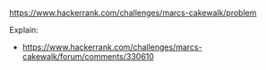 https://www.hackerrank.com/challenges/marcs-cakewalk/problem

Explain:

- https://www.hackerrank.com/challenges/marcs-cakewalk/forum/comments/330610
